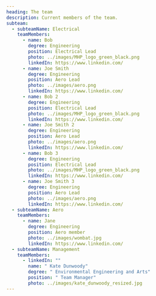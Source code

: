```yaml
---
heading: The team
description: Current members of the team.
subteam:
  - subteamName: Electrical
    teamMembers:
      - name: Bob
        degree: Engineering
        position: Electrical Lead
        photo: ../images/MHP_logo_green_black.png
        linkedIn: https://www.linkedin.com/
      - name: Joe Smith
        degree: Engineering
        position: Aero Lead
        photo: ../images/aero.png
        linkedIn: https://www.linkedin.com/
      - name: Bob 2
        degree: Engineering
        position: Electrical Lead
        photo: ../images/MHP_logo_green_black.png
        linkedIn: https://www.linkedin.com/
      - name: Joe Smith 2
        degree: Engineering
        position: Aero Lead
        photo: ../images/aero.png
        linkedIn: https://www.linkedin.com/
      - name: Bob 3
        degree: Engineering
        position: Electrical Lead
        photo: ../images/MHP_logo_green_black.png
        linkedIn: https://www.linkedin.com/
      - name: Joe Smith 3
        degree: Engineering
        position: Aero Lead
        photo: ../images/aero.png
        linkedIn: https://www.linkedin.com/
  - subteamName: Aero
    teamMembers:
      - name: Jane
        degree: Engineering
        position: Aero member
        photo: ../images/wombat.jpg
        linkedIn: https://www.linkedin.com/
  - subteamName: Management
    teamMembers:
      - linkedIn: ""
        name: " Kate Dunwoody"
        degree: " Environmental Engineering and Arts"
        position: " Team Manager"
        photo: ../images/kate_dunwoody_resized.jpg
---
```


